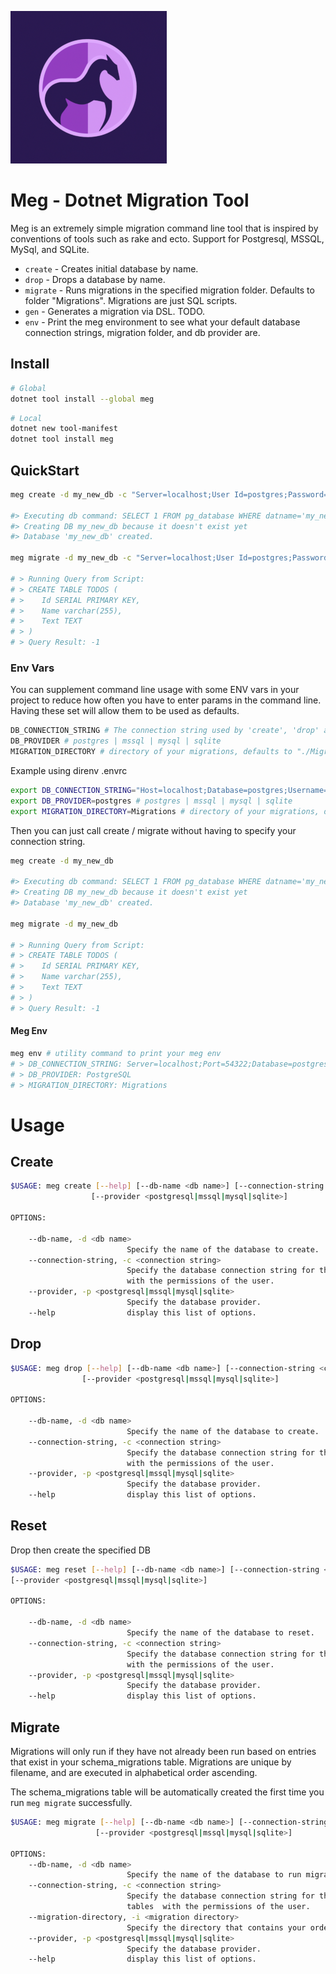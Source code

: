 ![Meg](https://raw.githubusercontent.com/zeejers/Meg/master/images/MEG250.png)

# Meg - Dotnet Migration Tool

Meg is an extremely simple migration command line tool that is inspired by conventions of tools such as rake and ecto. Support for Postgresql, MSSQL, MySql, and SQLite.

- `create` - Creates initial database by name.
- `drop` - Drops a database by name.
- `migrate` - Runs migrations in the specified migration folder. Defaults to folder "Migrations". Migrations are just SQL scripts.
- `gen` - Generates a migration via DSL. TODO.
- `env` - Print the meg environment to see what your default database connection strings, migration folder, and db provider are.

## Install

```bash
# Global
dotnet tool install --global meg
```

```bash
# Local
dotnet new tool-manifest
dotnet tool install meg
```

## QuickStart

```bash
meg create -d my_new_db -c "Server=localhost;User Id=postgres;Password=postgres;Database=postgres;Port=5432;"

#> Executing db command: SELECT 1 FROM pg_database WHERE datname='my_new_db'
#> Creating DB my_new_db because it doesn't exist yet
#> Database 'my_new_db' created.

meg migrate -d my_new_db -c "Server=localhost;User Id=postgres;Password=postgres;Database=postgres;Port=5432;"

# > Running Query from Script:
# > CREATE TABLE TODOS (
# >    Id SERIAL PRIMARY KEY,
# >    Name varchar(255),
# >    Text TEXT
# > )
# > Query Result: -1
```

### Env Vars

You can supplement command line usage with some ENV vars in your project to reduce how often you have to enter params in the command line. Having these set will allow them to be used as defaults.

```bash
DB_CONNECTION_STRING # The connection string used by 'create', 'drop' and 'migrate' commands.
DB_PROVIDER # postgres | mssql | mysql | sqlite
MIGRATION_DIRECTORY # directory of your migrations, defaults to "./Migrations"
```

Example using direnv .envrc

```bash
export DB_CONNECTION_STRING="Host=localhost;Database=postgres;Username=postgres;Password=postgres;"
export DB_PROVIDER=postgres # postgres | mssql | mysql | sqlite
export MIGRATION_DIRECTORY=Migrations # directory of your migrations, defaults to "./Migrations"
```

Then you can just call create / migrate without having to specify your connection string.

```bash
meg create -d my_new_db

#> Executing db command: SELECT 1 FROM pg_database WHERE datname='my_new_db'
#> Creating DB my_new_db because it doesn't exist yet
#> Database 'my_new_db' created.

meg migrate -d my_new_db

# > Running Query from Script:
# > CREATE TABLE TODOS (
# >    Id SERIAL PRIMARY KEY,
# >    Name varchar(255),
# >    Text TEXT
# > )
# > Query Result: -1
```

#### Meg Env

```bash
meg env # utility command to print your meg env
# > DB_CONNECTION_STRING: Server=localhost;Port=54322;Database=postgres;User Id=postgres;Password=postgres;
# > DB_PROVIDER: PostgreSQL
# > MIGRATION_DIRECTORY: Migrations
```

# Usage

## Create

```bash
$USAGE: meg create [--help] [--db-name <db name>] [--connection-string <connection string>]
                  [--provider <postgresql|mssql|mysql|sqlite>]

OPTIONS:

    --db-name, -d <db name>
                          Specify the name of the database to create.
    --connection-string, -c <connection string>
                          Specify the database connection string for the Admin database. Must be able to create DBs
                          with the permissions of the user.
    --provider, -p <postgresql|mssql|mysql|sqlite>
                          Specify the database provider.
    --help                display this list of options.
```

## Drop

```bash
$USAGE: meg drop [--help] [--db-name <db name>] [--connection-string <connection string>]
                [--provider <postgresql|mssql|mysql|sqlite>]

OPTIONS:

    --db-name, -d <db name>
                          Specify the name of the database to create.
    --connection-string, -c <connection string>
                          Specify the database connection string for the Admin database. Must be able to create DBs
                          with the permissions of the user.
    --provider, -p <postgresql|mssql|mysql|sqlite>
                          Specify the database provider.
    --help                display this list of options.
```

## Reset

Drop then create the specified DB

```bash
$USAGE: meg reset [--help] [--db-name <db name>] [--connection-string <connection string>]
[--provider <postgresql|mssql|mysql|sqlite>]

OPTIONS:

    --db-name, -d <db name>
                          Specify the name of the database to reset.
    --connection-string, -c <connection string>
                          Specify the database connection string for the Admin database. Must be able to create DBs
                          with the permissions of the user.
    --provider, -p <postgresql|mssql|mysql|sqlite>
                          Specify the database provider.
    --help                display this list of options.
```

## Migrate

Migrations will only run if they have not already been run based on entries that exist in your schema_migrations table. Migrations are unique by filename, and are executed in alphabetical order ascending.

The schema_migrations table will be automatically created the first time you run `meg migrate` successfully.

```bash
$USAGE: meg migrate [--help] [--db-name <db name>] [--connection-string <connection string>] [--migration-directory <migration directory>]
                   [--provider <postgresql|mssql|mysql|sqlite>]

OPTIONS:
    --db-name, -d <db name>
                          Specify the name of the database to run migrations for.
    --connection-string, -c <connection string>
                          Specify the database connection string for the database. Must be able to create and update
                          tables  with the permissions of the user.
    --migration-directory, -i <migration directory>
                          Specify the directory that contains your order-named migration .SQL files.
    --provider, -p <postgresql|mssql|mysql|sqlite>
                          Specify the database provider.
    --help                display this list of options.
```
